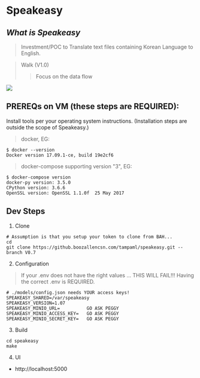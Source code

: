 # **Speakeasy**

## *What is Speakeasy*
> Investment/POC to Translate text files containing Korean Language to English.

> Walk (V1.0)
>> Focus on the data flow

![](slide1.jpg)

## PREREQs on VM (these steps are REQUIRED):
Install tools per your operating system instructions.  (Installation steps are outside the scope of Speakeasy.)

> docker, EG:
```
$ docker --version
Docker version 17.09.1-ce, build 19e2cf6
```
> docker-compose supporting version "3", EG:
```
$ docker-compose version
docker-py version: 3.5.0
CPython version: 3.6.6
OpenSSL version: OpenSSL 1.1.0f  25 May 2017
```

## Dev Steps

1. Clone
```
# Assumption is that you setup your token to clone from BAH...
cd
git clone https://github.boozallencsn.com/tampaml/speakeasy.git --branch V0.7
```

2. Configuration
> If  your .env does not have the right values ... THIS  WILL FAIL!!! Having the correct .env is REQUIRED.
```
# ./models/config.json needs YOUR access keys!
SPEAKEASY_SHARED=/var/speakeasy
SPEAKEASY_VERSION=1.07
SPEAKEASY_MINIO_URL=          GO ASK PEGGY
SPEAKEASY_MINIO_ACCESS_KEY=   GO ASK PEGGY
SPEAKEASY_MINIO_SECRET_KEY=   GO ASK PEGGY
```

3. Build
```
cd speakeasy
make
```

4. UI
* http://localhost:5000
